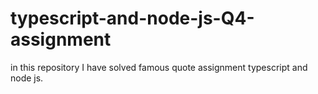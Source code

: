 # typescript-and-node-js-Q4-assignment
in this repository I have solved famous quote assignment typescript and node js.  
